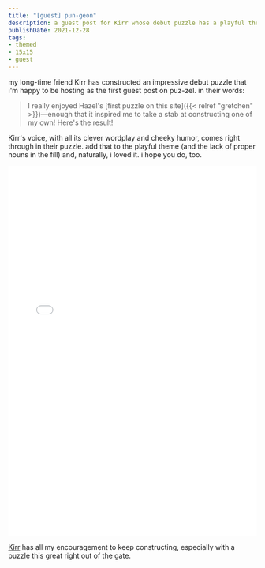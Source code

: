 ```yaml
---
title: "[guest] pun-geon"
description: a guest post for Kirr whose debut puzzle has a playful theme and clean fill
publishDate: 2021-12-28
tags:
- themed
- 15x15
- guest
---
```


my long-time friend Kirr has constructed an impressive debut puzzle that i'm happy to be hosting as the first guest post on puz-zel. in their words:

> I really enjoyed Hazel's [first puzzle on this site]({{< relref "gretchen" >}})—enough that it inspired me to take a stab at constructing one of my own! Here's the result!

Kirr's voice, with all its clever wordplay and cheeky humor, comes right through in their puzzle. add that to the playful theme (and the lack of proper nouns in the fill) and, naturally, i loved it. i hope you do, too.

<!--more-->

<iframe height="750px" width="100%" allowfullscreen="true" style="border:none;position: static;display: block !important;margin: 0 !important;" name="fd3a62418cda3b6760b5ced22a0cedd56266bfec9312727b81999d974df33c3b" src="//amuselabs.com/pmm/crossword?id=fc3ae74f&set=fd3a62418cda3b6760b5ced22a0cedd56266bfec9312727b81999d974df33c3b&embed=1"></iframe>

[Kirr](https://fetlife.com/users/27238) has all my encouragement to keep constructing, especially with a puzzle this great right out of the gate.
